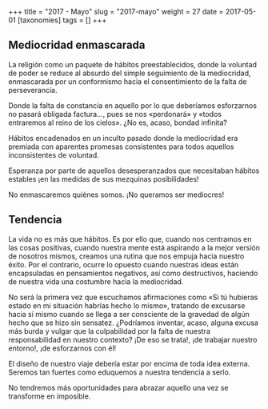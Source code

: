 +++
title = "2017 - Mayo"
slug = "2017-mayo"
weight = 27
date = 2017-05-01
[taxonomies]
tags = []
+++

## Mediocridad enmascarada

La religión como un paquete de hábitos preestablecidos, donde la voluntad de poder se reduce al absurdo del simple seguimiento de la mediocridad, enmascarada por un conformismo hacia el consentimiento de la falta de perseverancia.

Donde la falta de constancia en aquello por lo que deberíamos esforzarnos no pasará obligada factura…, pues se nos «perdonará» y «todos entraremos al reino de los cielos». ¿No es, acaso, bondad infinita?

Hábitos encadenados en un inculto pasado donde la mediocridad era premiada con aparentes promesas consistentes para todos aquellos inconsistentes de voluntad.

Esperanza por parte de aquellos desesperanzados que necesitaban hábitos estables ¡en las medidas de sus mezquinas posibilidades!

No enmascaremos quiénes somos. ¡No queramos ser mediocres!


## Tendencia

La vida no es más que hábitos. Es por ello que, cuando nos centramos en las cosas positivas, cuando nuestra mente está aspirando a la mejor versión de nosotros mismos, creamos una rutina que nos empuja hacia nuestro éxito.  Por el contrario, ocurre lo opuesto cuando nuestras ideas están encapsuladas en pensamientos negativos, así como destructivos, haciendo de nuestra vida una costumbre hacia la mediocridad.

No será la primera vez que escuchamos afirmaciones como «Si tú hubieras estado en mi situación habrías hecho lo mismo», tratando de excusarse hacia sí mismo cuando se llega a ser consciente de la gravedad de algún hecho que se hizo sin sensatez. ¿Podríamos inventar, acaso, alguna excusa más burda y vulgar que la culpabilidad por la falta de nuestra responsabilidad en nuestro contexto? ¡De eso se trata!, ¡de trabajar nuestro entorno!, ¡de esforzarnos con él!

El diseño de nuestro viaje debería estar por encima de toda idea externa. Seremos tan fuertes como eduquemos a nuestra tendencia a serlo.

No tendremos más oportunidades para abrazar aquello una vez se transforme en imposible. 
